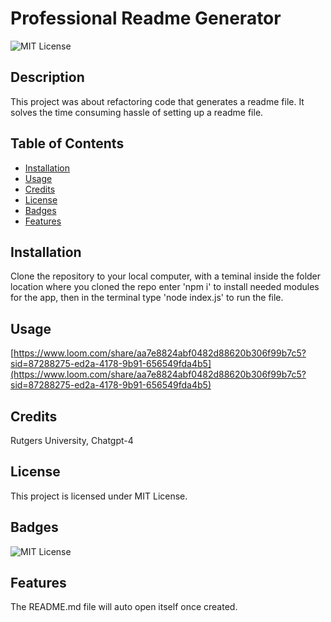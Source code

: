 
  # Professional Readme Generator

  ![MIT License](https://img.shields.io/badge/License-MIT-yellow.svg)

  ## Description
  
  This project was about refactoring code that generates a readme file. It solves the time consuming hassle of setting up a readme file. 
  
  ## Table of Contents 
    
  - [Installation](#installation)
  - [Usage](#usage)
  - [Credits](#credits)
  - [License](#license)
  - [Badges](#badges)
  - [Features](#features)


  ## Installation
  
  Clone the repository to your local computer, with a teminal inside the folder location where you cloned the repo enter 'npm i' to install needed modules for the app, then in the terminal type 'node index.js' to run the file.

  ## Usage
  
  [https://www.loom.com/share/aa7e8824abf0482d88620b306f99b7c5?sid=87288275-ed2a-4178-9b91-656549fda4b5](https://www.loom.com/share/aa7e8824abf0482d88620b306f99b7c5?sid=87288275-ed2a-4178-9b91-656549fda4b5) 
  
  ## Credits
  
  Rutgers University, Chatgpt-4
  
  ## License
  
  This project is licensed under MIT License.  
  
  ## Badges
  
  ![MIT License](https://img.shields.io/badge/License-MIT-yellow.svg)
    
  ## Features
  
  The README.md file will auto open itself once created.